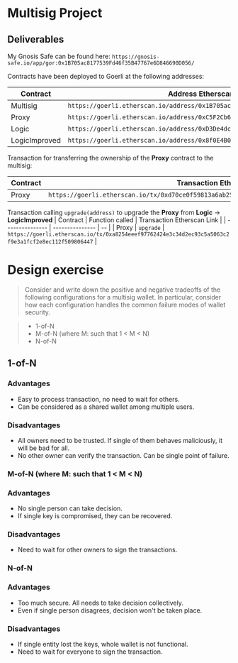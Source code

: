 # Multisig Project

## Deliverables

My Gnosis Safe can be found here: `https://gnosis-safe.io/app/gor:0x1B705ac8177539Fd46f35B47767e6D846690D056/`

Contracts have been deployed to Goerli at the following addresses:

| Contract | Address Etherscan Link | Transaction Etherscan Link |
| -------- | ------- | --------- |
| Multisig | `https://goerli.etherscan.io/address/0x1B705ac8177539Fd46f35B47767e6D846690D056` | `https://goerli.etherscan.io/tx/0xd3ef39c1f38074fbef495c52faf009527e31019e5db101d4d800d3df21bca800` |
| Proxy | `https://goerli.etherscan.io/address/0xC5F2Cb6037c3A6A5f007eC1E0FE3a9D63f8d05A4` | `https://goerli.etherscan.io/tx/0x23e3b8f8ec1762c8fe2d069599e1b4af78c0093179a1a13005035e13ab4faeb9`|
| Logic | `https://goerli.etherscan.io/address/0xD3De4dc60C69e63B7e0D81A451b8bf048eC426aa` | `https://goerli.etherscan.io/tx/0xd6b254a262e25d93e6c2eb4a49dba93e0b14b655d69836e5ceeca7b29e55a800` |
| LogicImproved | `https://goerli.etherscan.io/address/0x8f0E4B077b523a0fC42d1Ee5004d8f0a82B93065` | `https://goerli.etherscan.io/tx/0x4ac512fb6c2aac718b0d63549b3449d7cc9fec4ab4675862e4ab51e921df5a1e` |

Transaction for transferring the ownership of the **Proxy** contract to the multisig:

| Contract | Transaction Etherscan Link |
| -------- | -- |
| Proxy | `https://goerli.etherscan.io/tx/0xd70ce0f59813a6ab256227875ba32e966639a41a6c629f3ea42551edd9fe57bb` |

Transaction calling `upgrade(address)` to upgrade the **Proxy** from **Logic** -> **LogicImproved**
| Contract | Function called | Transaction Etherscan Link |
| --------------- | --------------- | -- |
| Proxy | `upgrade` | `https://goerli.etherscan.io/tx/0xa8254eeef97762424e3c34d2ec93c5a5063c2f9e3a1fcf2e8ec112f509806447` |

# Design exercise

> Consider and write down the positive and negative tradeoffs of the following configurations for a multisig wallet. In particular, consider how each configuration handles the common failure modes of wallet security.

> - 1-of-N
> - M-of-N (where M: such that 1 < M < N)
> - N-of-N

## 1-of-N

### Advantages

* Easy to process transaction, no need to wait for others.
* Can be considered as a shared wallet among multiple users.

### Disadvantages

* All owners need to be trusted. If single of them behaves maliciously, it will be bad for all.
* No other owner can verify the transaction. Can be single point of failure.

### M-of-N (where M: such that 1 < M < N)

### Advantages

* No single person can take decision.
* If single key is compromised, they can be recovered.

### Disadvantages

* Need to wait for other owners to sign the transactions.

### N-of-N

### Advantages

* Too much secure. All needs to take decision collectively.
* Even if single person disagrees, decision won't be taken place.

### Disadvantages

* If single entity lost the keys, whole wallet is not functional.
* Need to wait for everyone to sign the transaction.
